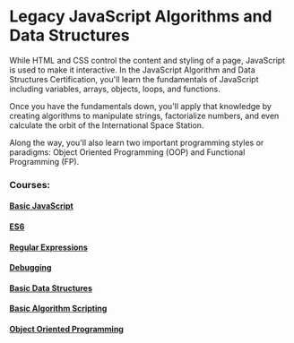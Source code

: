 ﻿# Legacy JavaScript Algorithms and Data Structures

While HTML and CSS control the content and styling 
of a page, JavaScript is used to make it interactive. 
In the JavaScript Algorithm and Data Structures Certification, 
you'll learn the fundamentals of JavaScript including variables, 
arrays, objects, loops, and functions.

Once you have the fundamentals down, you'll apply that
knowledge by creating algorithms to manipulate strings, 
factorialize numbers, and even calculate the orbit 
of the International Space Station.

Along the way, you'll also learn two 
important programming styles or paradigms: 
Object Oriented Programming (OOP) and Functional Programming (FP).

### Courses:

#### [Basic JavaScript](https://github.com/AndriiKot/freeCodeCamp/tree/main/Legacy_JavaScript_Algorithms_and_Data_Structures/_01__Basic_Javascript)

#### [ES6](https://github.com/AndriiKot/freeCodeCamp/tree/main/Legacy_JavaScript_Algorithms_and_Data_Structures/_02__ES6)

#### [Regular Expressions](https://github.com/AndriiKot/freeCodeCamp/tree/main/Legacy_JavaScript_Algorithms_and_Data_Structures/_03__Regular_Expressions)

#### [Debugging](https://github.com/AndriiKot/freeCodeCamp/tree/main/Legacy_JavaScript_Algorithms_and_Data_Structures/_04__Debugging)

#### [Basic Data Structures](https://github.com/AndriiKot/freeCodeCamp/tree/main/Legacy_JavaScript_Algorithms_and_Data_Structures/_05__Basic_Data_Structures)

#### [Basic Algorithm Scripting](https://github.com/AndriiKot/freeCodeCamp/tree/main/Legacy_JavaScript_Algorithms_and_Data_Structures/_06__Algorithms)

#### [Object Oriented Programming](https://github.com/AndriiKot/freeCodeCamp/tree/main/Legacy_JavaScript_Algorithms_and_Data_Structures/_07__Object_Oriented_Programming)

